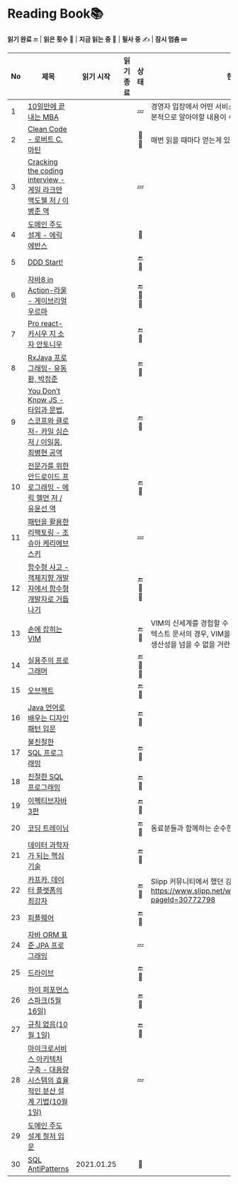 # Reading Book📚


**읽기 완료** 🔚 | **읽은 횟수** 🌟 | **지금 읽는 중** 📖 | **필사 중** ✍️ | **잠시 멈춤 💤**

| No   | 제목                                                         | 읽기 시작  | 읽기 종료 | 상태 | 한줄평                                                       | 후기 | 저장소 링크                                                  |
| ---- | ------------------------------------------------------------ | ---------- | --------- | :--: | ------------------------------------------------------------ | ---- | ------------------------------------------------------------ |
| 1    | [10일만에 끝내는 MBA](/10일%20만에%20끝내는%20MBA)           |            |           |  💤   | 경영자 입장에서 어떤 서비스를 운영해야 한다면, 가장 기본적으로 알아야할 내용이 수록되어 있는 책. |      |                                                              |
| 2    | [Clean Code - 로버트 C. 마틴](/Clean%20Code)                 |            |           |  🌟🌟  | 매번 읽을 때마다 얻는게 있는 책.                             |      |                                                              |
| 3    | [Cracking the coding interview - 게일 라크만 맥도웰 저 / 이병준 역](/Cracking%20the%20coding%20interview) |            |           |  💤   |                                                              |      |                                                              |
| 4    | [도메인 주도 설계 - 에릭 에반스](http://www.yes24.com/Product/Goods/5312881) |            |           |  📖   |                                                              |      | [정리 링크](/ddd)                                            |
| 5    | [DDD Start!](http://www.yes24.com/Product/Goods/27750871)    |            |           |  🔚🌟  |                                                              |      | [저장소 링크](/DDD-start)                                    |
| 6    | [자바8 in Action-라울 - 게이브리얼 우르마](http://www.yes24.com/Product/Goods/17252419?OzSrank=2) |            |           | 🔚🌟🌟  |                                                              |      | [저장소 링크](/Java8%20in%20Action)                          |
| 7    | [Pro react- 카시우 지 소자 안토니우](http://www.yes24.com/Product/Goods/27871271?OzSrank=7) |            |           |  🔚🌟  |                                                              |      | [저장소 링크](/Pro%20react)                                  |
| 8    | [RxJava 프로그래밍- 유동환, 박정준](http://www.yes24.com/Product/Goods/45506284) |            |           |  🔚🌟  |                                                              |      | [저장소 링크](/RxJava%20프로그래밍)                          |
| 9    | [You Don’t Know JS - 타입과 문법, 스코프와 클로저- 카일 심슨 저 / 이일웅, 최병현 공역](http://www.yes24.com/Product/Goods/43219481) |            |           |  🔚🌟  |                                                              |      | [저장소 링크](/YOU-DON'T-KNOW-JS)                            |
| 10   | [전문가를 위한 안드로이드 프로그래밍 - 에릭 헬먼 저 / 유윤선 역](http://www.yes24.com/Product/Goods/13433805?OzSrank=1) |            |           |  🔚🌟  |                                                              |      | [저장소 링크](/안드로이드-그한계를넘어서)                    |
| 11   | [패턴을 활용한 리팩토링 - 조슈아 케리에브스키](http://www.yes24.com/Product/Goods/14752528?OzSrank=1) |            |           |  💤   |                                                              |      | [저장소 링크](/패턴을_활용한_리팩토링)                       |
| 12   | [함수형 사고 - 객체지향 개발자에서 함수형 개발자로 거듭나기](http://www.yes24.com/Product/Goods/29029252?OzSrank=1) |            |           | 🔚🌟🌟  |                                                              |      | [저장소 링크](https://github.com/LenKIM/Book/tree/master/%ED%95%A8%EC%88%98%ED%98%95%EC%82%AC%EA%B3%A0(Functional%20Thinking)) |
| 13   | [손에 잡히는 VIM](http://www.yes24.com/Product/Goods/4810592?OzSrank=1) |            |           |  🔚🌟  | VIM의 신세계를 경험할 수 있었던 책이다. 일반적으로 긴 텍스트 문서의 경우, VIM을 제외한 어떤 Editor도 VIM을 생산성을 넘을 수 없을 거란 예측을 하게되는 책. |      | [정리 글 링크](손에%20잡히는%20VIM.md)                       |
| 14   | [실용주의 프로그래머](http://www.yes24.com/Product/Goods/12501565?OzSrank=1) |            |           | 🔚🌟🌟  |                                                              |      | [정리 글 링크](실용주의%20프로그래머(The%20Pragmenatic%20Programmer).md) |
| 15   | [오브젝트](https://wikibook.co.kr/object/)                   |            |           |  🔚🌟  |                                                              |      | [저장소 링크](https://github.com/LenKIM/object-book)         |
| 16   | [Java 언어로 배우는 디자인 패턴 입문](http://www.yes24.com/Product/Goods/2918928) |            |           |  🔚🌟  |                                                              |      | [저장소 링크](https://github.com/LenKIM/DesignPattern)       |
| 17   | [불친절한 SQL 프로그래밍](http://www.yes24.com/Product/Goods/64391533) |            |           |  🔚🌟  |                                                              |      | [저장소 링크](https://github.com/sql-study/archive/tree/SummaryByLen) |
| 18   | [친절한 SQL 프로그래밍](http://www.yes24.com/Product/Goods/61254539) |            |           |  🔚🌟  |                                                              |      |                                                              |
| 19   | [이펙티브자바3판](https://blog.insightbook.co.kr/2018/10/24/%EC%9D%B4%ED%8E%99%ED%8B%B0%EB%B8%8C-%EC%9E%90%EB%B0%94-3%ED%8C%90effective-java-3-e/) |            |           |  🔚🌟  |                                                              |      | [저장소 링크](https://github.com/LenKIM/everyone-is-effective-java-study) |
| 20   | [코딩 트레이닝](http://www.yes24.com/Product/Goods/30076865?OzSrank=1) |            |           |  🔚🌟  | 동료분들과 함께하는 순수한 문제풀이책.                       |      | [저장소 링크](https://github.com/LenKIM/coding-trainning)    |
| 21   | [데이터 과학자가 되는 핵심 기술](http://www.acornpub.co.kr/book/principle-data-science) |            |           |  🔚🌟  |                                                              |      | [저장소 링크](https://github.com/LenKIM/Show-me-the-data-science/tree/master/03.Principles-of-Data-Science) |
| 22   | [카프카, 데이터 플랫폼의 최강자](http://www.yes24.com/Product/Goods/59789254) |            |           |  🔚🌟  | Slipp 커뮤니티에서 했던 강의 -https://www.slipp.net/wiki/pages/viewpage.action?pageId=30772798 |      | [저장소 링크](https://github.com/LenKIM/Show-me-the-data-science/blob/master/02.BigData/kafka/Summary.md) |
| 23   | [피플웨어](http://www.kyobobook.co.kr/product/detailViewKor.laf?mallGb=KOR&ejkGb=KOR&linkClass=3302&barcode=9788966261109) |            |           |  🔚🌟  |                                                              |      |                                                              |
| 24   | [자바 ORM 표준 JPA 프로그래밍](http://www.kyobobook.co.kr/product/detailViewKor.laf?ejkGb=KOR&mallGb=KOR&barcode=9788960777330&orderClick=LAG&Kc=) |            |           |  💤   |                                                              |      |                                                              |
| 25   | [드라이브](http://www.yes24.com/Product/Goods/5819980?scode=032&OzSrank=10) |            |           |  🔚🌟  |                                                              |      |                                                              |
| 26   | [하이 퍼포먼스 스파크(5월 16일)](http://www.yes24.com/Product/Goods/5819980?scode=032&OzSrank=10) |            |           |  🔚🌟  |                                                              |      | [저장소 링크](https://github.com/LenKIM/Show-me-the-data-science/tree/master/05.Spark%26Scala/HighPerformanceSpark) |
| 27   | [규칙 없음(10월 1일)](http://www.kyobobook.co.kr/product/detailViewKor.laf?ejkGb=KOR&mallGb=KOR&barcode=9788925599632&orderClick=LAG&Kc=) |            |           |  🔚🌟  |                                                              |      | [후기](https://happy-coding-day.tistory.com/104)             |
| 28   | [마이크로서비스 아키텍처 구축 - 대용량 시스템의 효율적인 분산 설계 기법(10월 1일)](http://www.kyobobook.co.kr/product/detailViewKor.laf?ejkGb=KOR&mallGb=KOR&barcode=9788968483417&orderClick=LEa&Kc=) |            |           |  💤   |                                                              |      |                                                              |
| 29   | [도메인 주도 설계 철저 입문](https://wikibook.co.kr/ddd/)    |            |           |      |                                                              |      | [후기](https://happy-coding-day.tistory.com/109)             |
| 30   | [SQL AntiPatterns](http://ebook.insightbook.co.kr/book/25)   | 2021.01.25 |           |  📖   |                                                              |      | [저장소 링크](SQL AntiPatterns/README.md)                    |

